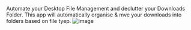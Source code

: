 Automate your Desktop File Management and declutter your Downloads Folder. This app will automatically organise & mve your downloads into folders based on file tyep.
![image](https://github.com/AyushRaj06/File-Management-Using-Python/assets/113136467/73b69505-02b2-4eb4-8361-b977f9f11a4e)
